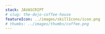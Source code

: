 ```yaml
---
stack: JAVASCRIPT
# slug: the-dojo-coffee-house
featureIcon: ../images/skillIcons/icon.png
# thumbs: ../images/thumbs/coffee.png
---
```

